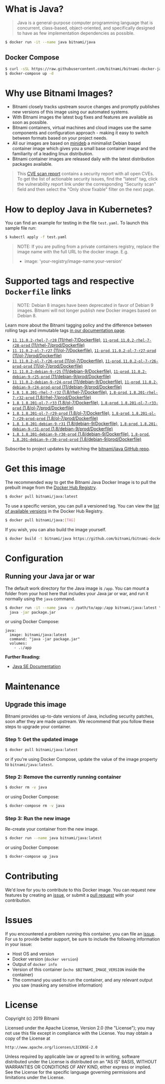 # What is Java?

> Java is a general-purpose computer programming language that is concurrent, class-based, object-oriented, and specifically designed to have as few implementation dependencies as possible.

```bash
$ docker run -it --name java bitnami/java
```

## Docker Compose

```bash
$ curl -sSL https://raw.githubusercontent.com/bitnami/bitnami-docker-java/master/docker-compose.yml > docker-compose.yml
$ docker-compose up -d
```

# Why use Bitnami Images?

* Bitnami closely tracks upstream source changes and promptly publishes new versions of this image using our automated systems.
* With Bitnami images the latest bug fixes and features are available as soon as possible.
* Bitnami containers, virtual machines and cloud images use the same components and configuration approach - making it easy to switch between formats based on your project needs.
* All our images are based on [minideb](https://github.com/bitnami/minideb) a minimalist Debian based container image which gives you a small base container image and the familiarity of a leading linux distribution.
* Bitnami container images are released daily with the latest distribution packages available.


> This [CVE scan report](https://quay.io/repository/bitnami/java?tab=tags) contains a security report with all open CVEs. To get the list of actionable security issues, find the "latest" tag, click the vulnerability report link under the corresponding "Security scan" field and then select the "Only show fixable" filter on the next page.

# How to deploy Java in Kubernetes?

You can find an example for testing in the file `test.yaml`. To launch this sample file run:

```bash
$ kubectl apply -f test.yaml
```

> NOTE: If you are pulling from a private containers registry, replace the image name with the full URL to the docker image. E.g.
>
> - image: 'your-registry/image-name:your-version'

# Supported tags and respective `Dockerfile` links

> NOTE: Debian 8 images have been deprecated in favor of Debian 9 images. Bitnami will not longer publish new Docker images based on Debian 8.

Learn more about the Bitnami tagging policy and the difference between rolling tags and immutable tags [in our documentation page](https://docs.bitnami.com/containers/how-to/understand-rolling-tags-containers/).


- [`11`, `11.0.2-rhel-7-r28` (11/rhel-7/Dockerfile)](https://github.com/bitnami/bitnami-docker-java/blob/11.0.2-rhel-7-r28/11/rhel-7/Dockerfile), [`11-prod`, `11.0.2-rhel-7-r28-prod` (11/rhel-7/prod/Dockerfile)](https://github.com/bitnami/bitnami-docker-java/blob/11.0.2-rhel-7-r28/11/rhel-7/prod/Dockerfile)
- [`11`, `11.0.2-ol-7-r27` (11/ol-7/Dockerfile)](https://github.com/bitnami/bitnami-docker-java/blob/11.0.2-ol-7-r27/11/ol-7/Dockerfile), [`11-prod`, `11.0.2-ol-7-r27-prod` (11/ol-7/prod/Dockerfile)](https://github.com/bitnami/bitnami-docker-java/blob/11.0.2-ol-7-r27/11/ol-7/prod/Dockerfile)
- [`11`, `11.0.2-ol-7-r26-prod` (11/ol-7/Dockerfile)](https://github.com/bitnami/bitnami-docker-java/blob/11.0.2-ol-7-r26-prod/11/ol-7/Dockerfile), [`11-prod`, `11.0.2-ol-7-r26-prod-prod` (11/ol-7/prod/Dockerfile)](https://github.com/bitnami/bitnami-docker-java/blob/11.0.2-ol-7-r26-prod/11/ol-7/prod/Dockerfile)
- [`11`, `11.0.2-debian-9-r25` (11/debian-9/Dockerfile)](https://github.com/bitnami/bitnami-docker-java/blob/11.0.2-debian-9-r25/11/debian-9/Dockerfile), [`11-prod`, `11.0.2-debian-9-r25-prod` (11/debian-9/prod/Dockerfile)](https://github.com/bitnami/bitnami-docker-java/blob/11.0.2-debian-9-r25/11/debian-9/prod/Dockerfile)
- [`11`, `11.0.2-debian-9-r24-prod` (11/debian-9/Dockerfile)](https://github.com/bitnami/bitnami-docker-java/blob/11.0.2-debian-9-r24-prod/11/debian-9/Dockerfile), [`11-prod`, `11.0.2-debian-9-r24-prod-prod` (11/debian-9/prod/Dockerfile)](https://github.com/bitnami/bitnami-docker-java/blob/11.0.2-debian-9-r24-prod/11/debian-9/prod/Dockerfile)
- [`1.8`, `1.8.201-rhel-7-r32` (1.8/rhel-7/Dockerfile)](https://github.com/bitnami/bitnami-docker-java/blob/1.8.201-rhel-7-r32/1.8/rhel-7/Dockerfile), [`1.8-prod`, `1.8.201-rhel-7-r32-prod` (1.8/rhel-7/prod/Dockerfile)](https://github.com/bitnami/bitnami-docker-java/blob/1.8.201-rhel-7-r32/1.8/rhel-7/prod/Dockerfile)
- [`1.8`, `1.8.201-ol-7-r33` (1.8/ol-7/Dockerfile)](https://github.com/bitnami/bitnami-docker-java/blob/1.8.201-ol-7-r33/1.8/ol-7/Dockerfile), [`1.8-prod`, `1.8.201-ol-7-r33-prod` (1.8/ol-7/prod/Dockerfile)](https://github.com/bitnami/bitnami-docker-java/blob/1.8.201-ol-7-r33/1.8/ol-7/prod/Dockerfile)
- [`1.8`, `1.8.201-ol-7-r29-prod` (1.8/ol-7/Dockerfile)](https://github.com/bitnami/bitnami-docker-java/blob/1.8.201-ol-7-r29-prod/1.8/ol-7/Dockerfile), [`1.8-prod`, `1.8.201-ol-7-r29-prod-prod` (1.8/ol-7/prod/Dockerfile)](https://github.com/bitnami/bitnami-docker-java/blob/1.8.201-ol-7-r29-prod/1.8/ol-7/prod/Dockerfile)
- [`1.8`, `1.8.201-debian-9-r31` (1.8/debian-9/Dockerfile)](https://github.com/bitnami/bitnami-docker-java/blob/1.8.201-debian-9-r31/1.8/debian-9/Dockerfile), [`1.8-prod`, `1.8.201-debian-9-r31-prod` (1.8/debian-9/prod/Dockerfile)](https://github.com/bitnami/bitnami-docker-java/blob/1.8.201-debian-9-r31/1.8/debian-9/prod/Dockerfile)
- [`1.8`, `1.8.201-debian-9-r30-prod` (1.8/debian-9/Dockerfile)](https://github.com/bitnami/bitnami-docker-java/blob/1.8.201-debian-9-r30-prod/1.8/debian-9/Dockerfile), [`1.8-prod`, `1.8.201-debian-9-r30-prod-prod` (1.8/debian-9/prod/Dockerfile)](https://github.com/bitnami/bitnami-docker-java/blob/1.8.201-debian-9-r30-prod/1.8/debian-9/prod/Dockerfile)

Subscribe to project updates by watching the [bitnami/java GitHub repo](https://github.com/bitnami/bitnami-docker-java).

# Get this image

The recommended way to get the Bitnami Java Docker Image is to pull the prebuilt image from the [Docker Hub Registry](https://hub.docker.com/r/bitnami/java).

```bash
$ docker pull bitnami/java:latest
```

To use a specific version, you can pull a versioned tag. You can view the [list of available versions](https://hub.docker.com/r/bitnami/java/tags/) in the Docker Hub Registry.

```bash
$ docker pull bitnami/java:[TAG]
```

If you wish, you can also build the image yourself.

```bash
$ docker build -t bitnami/java https://github.com/bitnami/bitnami-docker-java.git
```

# Configuration

## Running your Java jar or war

The default work directory for the Java image is `/app`. You can mount a folder from your host here that includes your Java jar or war, and run it normally using the `java` command.

```bash
$ docker run -it --name java -v /path/to/app:/app bitnami/java:latest \
  java -jar package.jar
```

or using Docker Compose:

```
java:
  image: bitnami/java:latest
  command: "java -jar package.jar"
  volumes:
    - .:/app
```

**Further Reading:**

  - [Java SE Documentation](https://docs.oracle.com/javase/8/docs/api/)

# Maintenance

## Upgrade this image

Bitnami provides up-to-date versions of Java, including security patches, soon after they are made upstream. We recommend that you follow these steps to upgrade your container.

### Step 1: Get the updated image

```bash
$ docker pull bitnami/java:latest
```

or if you're using Docker Compose, update the value of the image property to `bitnami/java:latest`.

### Step 2: Remove the currently running container

```bash
$ docker rm -v java
```

or using Docker Compose:

```bash
$ docker-compose rm -v java
```

### Step 3: Run the new image

Re-create your container from the new image.

```bash
$ docker run --name java bitnami/java:latest
```

or using Docker Compose:

```bash
$ docker-compose up java
```

# Contributing

We'd love for you to contribute to this Docker image. You can request new features by creating an [issue](https://github.com/bitnami/bitnami-docker-java/issues), or submit a [pull request](https://github.com/bitnami/bitnami-docker-java/pulls) with your contribution.

# Issues

If you encountered a problem running this container, you can file an [issue](https://github.com/bitnami/bitnami-docker-java/issues). For us to provide better support, be sure to include the following information in your issue:

- Host OS and version
- Docker version (`docker version`)
- Output of `docker info`
- Version of this container (`echo $BITNAMI_IMAGE_VERSION` inside the container)
- The command you used to run the container, and any relevant output you saw (masking any sensitive
information)

# License

Copyright (c) 2019 Bitnami

Licensed under the Apache License, Version 2.0 (the "License");
you may not use this file except in compliance with the License.
You may obtain a copy of the License at

    http://www.apache.org/licenses/LICENSE-2.0

Unless required by applicable law or agreed to in writing, software
distributed under the License is distributed on an "AS IS" BASIS,
WITHOUT WARRANTIES OR CONDITIONS OF ANY KIND, either express or implied.
See the License for the specific language governing permissions and
limitations under the License.
